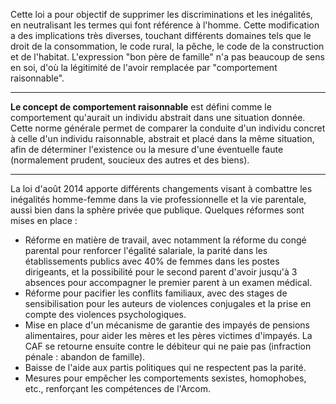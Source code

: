 Cette loi a pour objectif de supprimer les discriminations et les inégalités, en neutralisant les termes qui font référence à l'homme. Cette modification a des implications très diverses, touchant différents domaines tels que le droit de la consommation, le code rural, la pêche, le code de la construction et de l'habitat. L'expression "bon père de famille" n'a pas beaucoup de sens en soi, d'où la légitimité de l'avoir remplacée par "comportement raisonnable".

---
**Le concept de comportement raisonnable** est défini comme le comportement qu'aurait un individu abstrait dans une situation donnée. Cette norme générale permet de comparer la conduite d'un individu concret à celle d'un individu raisonnable, abstrait et placé dans la même situation, afin de déterminer l'existence ou la mesure d'une éventuelle faute (normalement prudent, soucieux des autres et des biens).

---
La loi d'août 2014 apporte différents changements visant à combattre les inégalités homme-femme dans la vie professionnelle et la vie parentale, aussi bien dans la sphère privée que publique. Quelques réformes sont mises en place :
- Réforme en matière de travail, avec notamment la réforme du congé parental pour renforcer l'égalité salariale, la parité dans les établissements publics avec 40% de femmes dans les postes dirigeants, et la possibilité pour le second parent d'avoir jusqu'à 3 absences pour accompagner le premier parent à un examen médical.
- Réforme pour pacifier les conflits familiaux, avec des stages de sensibilisation pour les auteurs de violences conjugales et la prise en compte des violences psychologiques.
- Mise en place d'un mécanisme de garantie des impayés de pensions alimentaires, pour aider les mères et les pères victimes d'impayés. La CAF se retourne ensuite contre le débiteur qui ne paie pas (infraction pénale : abandon de famille).
- Baisse de l'aide aux partis politiques qui ne respectent pas la parité.
- Mesures pour empêcher les comportements sexistes, homophobes, etc., renforçant les compétences de l'Arcom.